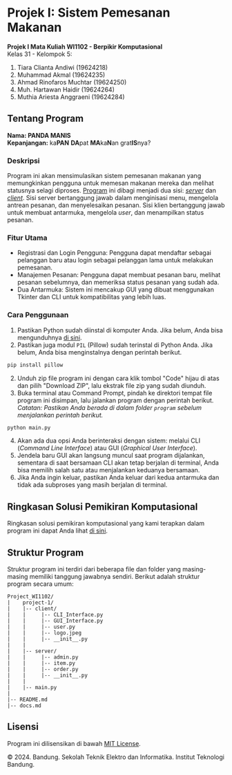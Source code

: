 # Projek I: Sistem Pemesanan Makanan
**Projek I Mata Kuliah WI1102 - Berpikir Komputasional**  
Kelas 31 - Kelompok 5:
1. Tiara Clianta Andiwi (19624218) 
2. Muhammad Akmal (19624235) 
3. Ahmad Rinofaros Muchtar (19624250) 
4. Muh. Hartawan Haidir (19624264) 
5. Muthia Ariesta Anggraeni (19624284) 

## Tentang Program
**Nama: PANDA MANIS**  
**Kepanjangan:** ka**PAN** **DA**pat **MA**ka**N**an grat**IS**nya?

### Deskripsi
Program ini akan mensimulasikan sistem pemesanan makanan yang memungkinkan pengguna untuk memesan makanan mereka dan melihat statusnya selagi diproses. [Program](program/main.py) ini dibagi menjadi dua sisi: [*server*](program/server/) dan [*client*](program/client/). Sisi server bertanggung jawab dalam menginisasi menu, mengelola antrean pesanan, dan menyelesaikan pesanan. Sisi klien bertanggung jawab untuk membuat antarmuka, mengelola *user*, dan menampilkan status pesanan. 

### Fitur Utama
- Registrasi dan Login Pengguna: Pengguna dapat mendaftar sebagai pelanggan baru atau login sebagai pelanggan lama untuk melakukan pemesanan.
- Manajemen Pesanan: Pengguna dapat membuat pesanan baru, melihat pesanan sebelumnya, dan memeriksa status pesanan yang sudah ada.
- Dua Antarmuka: Sistem ini mencakup GUI yang dibuat menggunakan Tkinter dan CLI untuk kompatibilitas yang lebih luas.

### Cara Penggunaan
1. Pastikan Python sudah diinstal di komputer Anda. Jika belum, Anda bisa mengunduhnya [di sini](https://www.python.org/downloads/).
2. Pastikan juga modul `PIL` (Pillow) sudah terinstal di Python Anda. Jika belum, Anda bisa menginstalnya dengan perintah berikut.
```sh
pip install pillow
```
2. Unduh zip file program ini dengan cara klik tombol "Code" hijau di atas dan pilih "Download ZIP", lalu ekstrak file zip yang sudah diunduh.
3. Buka terminal atau Command Prompt, pindah ke direktori tempat file program ini disimpan, lalu jalankan program dengan perintah berikut.  
*Catatan: Pastikan Anda berada di dalam folder `program` sebelum menjalankan perintah berikut.*
```sh
python main.py
```
4. Akan ada dua opsi Anda berinteraksi dengan sistem: melalui CLI (*Command Line Interface*) atau GUI (*Graphical User Interface*). 
5. Jendela baru GUI akan langsung muncul saat program dijalankan, sementara di saat bersamaan CLI akan tetap berjalan di terminal, Anda bisa memilih salah satu atau menjalankan keduanya bersamaan.
6. Jika Anda ingin keluar, pastikan Anda keluar dari kedua antarmuka dan tidak ada subproses yang masih berjalan di terminal.

## Ringkasan Solusi Pemikiran Komputasional
Ringkasan solusi pemikiran komputasional yang kami terapkan dalam program ini dapat Anda lihat [di sini](docs.md).

## Struktur Program
Struktur program ini terdiri dari beberapa file dan folder yang masing-masing memiliki tanggung jawabnya sendiri. Berikut adalah struktur program secara umum:

    Project_WI1102/
    |    project-1/
    |    |-- client/
    |    |     |-- CLI_Interface.py
    |    |     |-- GUI_Interface.py
    |    |     |-- user.py
    |    |     |-- logo.jpeg    
    |    |     |-- __init__.py
    |    |
    |    |-- server/
    |    |     |-- admin.py
    |    |     |-- item.py
    |    |     |-- order.py
    |    |     |-- __init__.py
    |    |
    |    |-- main.py
    |
    |-- README.md
    |-- docs.md

## Lisensi
Program ini dilisensikan di bawah [MIT License](LICENSE).

&copy;  2024. Bandung. Sekolah Teknik Elektro dan Informatika. Institut Teknologi Bandung.
